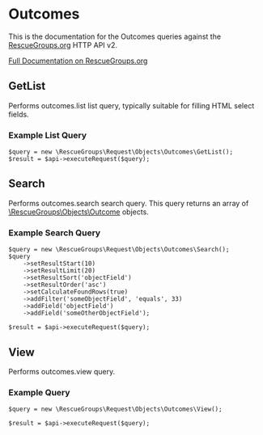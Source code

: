 # Outcomes

This is the documentation for the Outcomes queries against the [RescueGroups.org](https://www.rescuegroups.org/) HTTP API v2.

[Full Documentation on RescueGroups.org](https://userguide.rescuegroups.org/display/APIDG/Object+definitions#Objectdefinitions-outcomes)

## GetList


Performs outcomes.list list query, typically suitable for filling HTML select fields.

### Example List Query

    $query = new \RescueGroups\Request\Objects\Outcomes\GetList();
    $result = $api->executeRequest($query);





## Search

Performs outcomes.search search query. This query returns an array of [\RescueGroups\Objects\Outcome](../../src/Objects/Outcome.php) objects.

### Example Search Query

    $query = new \RescueGroups\Request\Objects\Outcomes\Search();
    $query
        ->setResultStart(10)
        ->setResultLimit(20)
        ->setResultSort('objectField')
        ->setResultOrder('asc')
        ->setCalculateFoundRows(true)
        ->addFilter('someObjectField', 'equals', 33)
        ->addField('objectField')
        ->addField('someOtherObjectField');

    $result = $api->executeRequest($query);






## View






Performs outcomes.view query.

### Example Query

    $query = new \RescueGroups\Request\Objects\Outcomes\View();

    $result = $api->executeRequest($query);


